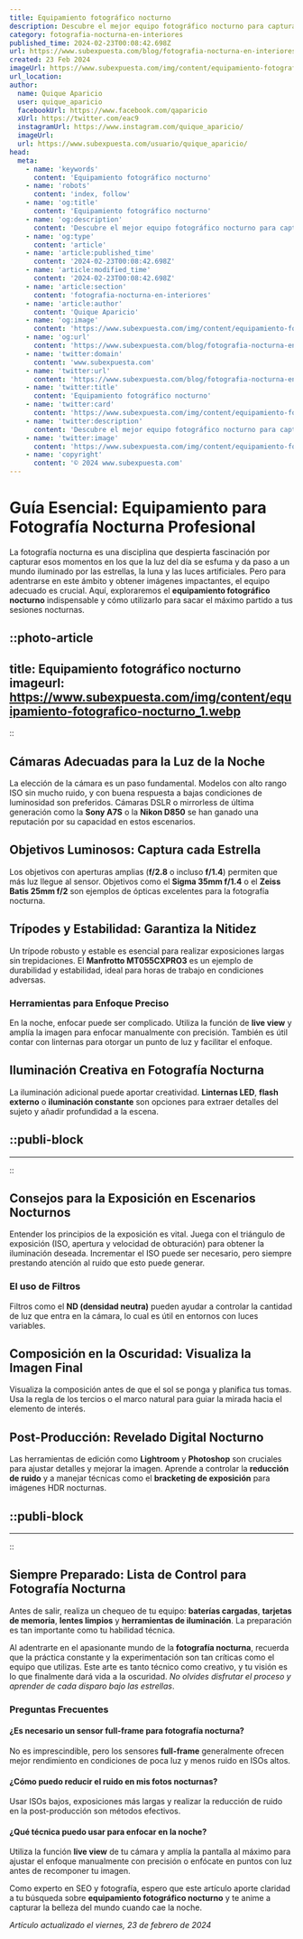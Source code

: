 ```yaml
---
title: Equipamiento fotográfico nocturno
description: Descubre el mejor equipo fotográfico nocturno para capturar la magia de la noche con nitidez profesional y calidad insuperable.
category: fotografia-nocturna-en-interiores
published_time: 2024-02-23T00:08:42.698Z
url: https://www.subexpuesta.com/blog/fotografia-nocturna-en-interiores/equipamiento-fotografico-nocturno
created: 23 Feb 2024
imageUrl: https://www.subexpuesta.com/img/content/equipamiento-fotografico-nocturno_1.webp
url_location:
author:
  name: Quique Aparicio
  user: quique_aparicio
  facebookUrl: https://www.facebook.com/qaparicio
  xUrl: https://twitter.com/eac9
  instagramUrl: https://www.instagram.com/quique_aparicio/
  imageUrl: 
  url: https://www.subexpuesta.com/usuario/quique_aparicio/
head:
  meta:
    - name: 'keywords'
      content: 'Equipamiento fotográfico nocturno'
    - name: 'robots'
      content: 'index, follow'
    - name: 'og:title'
      content: 'Equipamiento fotográfico nocturno'
    - name: 'og:description'
      content: 'Descubre el mejor equipo fotográfico nocturno para capturar la magia de la noche con nitidez profesional y calidad insuperable.'
    - name: 'og:type'
      content: 'article'
    - name: 'article:published_time'
      content: '2024-02-23T00:08:42.698Z'
    - name: 'article:modified_time'
      content: '2024-02-23T00:08:42.698Z'
    - name: 'article:section'
      content: 'fotografia-nocturna-en-interiores'
    - name: 'article:author'
      content: 'Quique Aparicio'
    - name: 'og:image'
      content: 'https://www.subexpuesta.com/img/content/equipamiento-fotografico-nocturno_1.webp'
    - name: 'og:url'
      content: 'https://www.subexpuesta.com/blog/fotografia-nocturna-en-interiores/equipamiento-fotografico-nocturno'
    - name: 'twitter:domain'
      content: 'www.subexpuesta.com'
    - name: 'twitter:url'
      content: 'https://www.subexpuesta.com/blog/fotografia-nocturna-en-interiores/equipamiento-fotografico-nocturno'
    - name: 'twitter:title'
      content: 'Equipamiento fotográfico nocturno'
    - name: 'twitter:card'
      content: 'https://www.subexpuesta.com/img/content/equipamiento-fotografico-nocturno_1.webp'
    - name: 'twitter:description'
      content: 'Descubre el mejor equipo fotográfico nocturno para capturar la magia de la noche con nitidez profesional y calidad insuperable.'
    - name: 'twitter:image'
      content: 'https://www.subexpuesta.com/img/content/equipamiento-fotografico-nocturno_1.webp'
    - name: 'copyright'
      content: '© 2024 www.subexpuesta.com'
---
```

# Guía Esencial: Equipamiento para Fotografía Nocturna Profesional

La fotografía nocturna es una disciplina que despierta fascinación por capturar esos momentos en los que la luz del día se esfuma y da paso a un mundo iluminado por las estrellas, la luna y las luces artificiales. Pero para adentrarse en este ámbito y obtener imágenes impactantes, el equipo adecuado es crucial. Aquí, exploraremos el **equipamiento fotográfico nocturno** indispensable y cómo utilizarlo para sacar el máximo partido a tus sesiones nocturnas.


::photo-article
---
title: Equipamiento fotográfico nocturno
imageurl: https://www.subexpuesta.com/img/content/equipamiento-fotografico-nocturno_1.webp
---
::


## Cámaras Adecuadas para la Luz de la Noche
La elección de la cámara es un paso fundamental. Modelos con alto rango ISO sin mucho ruido, y con buena respuesta a bajas condiciones de luminosidad son preferidos. Cámaras DSLR o mirrorless de última generación como la **Sony A7S** o la **Nikon D850** se han ganado una reputación por su capacidad en estos escenarios.

## Objetivos Luminosos: Captura cada Estrella
Los objetivos con aperturas amplias (**f/2.8** o incluso **f/1.4**) permiten que más luz llegue al sensor. Objetivos como el **Sigma 35mm f/1.4** o el **Zeiss Batis 25mm f/2** son ejemplos de ópticas excelentes para la fotografía nocturna.

## Trípodes y Estabilidad: Garantiza la Nitidez
Un trípode robusto y estable es esencial para realizar exposiciones largas sin trepidaciones. El **Manfrotto MT055CXPRO3** es un ejemplo de durabilidad y estabilidad, ideal para horas de trabajo en condiciones adversas.

### Herramientas para Enfoque Preciso
En la noche, enfocar puede ser complicado. Utiliza la función de **live view** y amplía la imagen para enfocar manualmente con precisión. También es útil contar con linternas para otorgar un punto de luz y facilitar el enfoque.

## Iluminación Creativa en Fotografía Nocturna
La iluminación adicional puede aportar creatividad. **Linternas LED**, **flash externo** o **iluminación constante** son opciones para extraer detalles del sujeto y añadir profundidad a la escena.


  ::publi-block
  ---
  ---
  ::
  
  
## Consejos para la Exposición en Escenarios Nocturnos
Entender los principios de la exposición es vital. Juega con el triángulo de exposición (ISO, apertura y velocidad de obturación) para obtener la iluminación deseada. Incrementar el ISO puede ser necesario, pero siempre prestando atención al ruido que esto puede generar.

### El uso de Filtros
Filtros como el **ND (densidad neutra)** pueden ayudar a controlar la cantidad de luz que entra en la cámara, lo cual es útil en entornos con luces variables.

## Composición en la Oscuridad: Visualiza la Imagen Final
Visualiza la composición antes de que el sol se ponga y planifica tus tomas. Usa la regla de los tercios o el marco natural para guiar la mirada hacia el elemento de interés.

## Post-Producción: Revelado Digital Nocturno
Las herramientas de edición como **Lightroom** y **Photoshop** son cruciales para ajustar detalles y mejorar la imagen. Aprende a controlar la **reducción de ruido** y a manejar técnicas como el **bracketing de exposición** para imágenes HDR nocturnas.


  ::publi-block
  ---
  ---
  ::
  
  
## Siempre Preparado: Lista de Control para Fotografía Nocturna
Antes de salir, realiza un chequeo de tu equipo: **baterías cargadas**, **tarjetas de memoria**, **lentes limpios** y **herramientas de iluminación**. La preparación es tan importante como tu habilidad técnica.

Al adentrarte en el apasionante mundo de la **fotografía nocturna**, recuerda que la práctica constante y la experimentación son tan críticas como el equipo que utilizas. Este arte es tanto técnico como creativo, y tu visión es lo que finalmente dará vida a la oscuridad. *No olvides disfrutar el proceso y aprender de cada disparo bajo las estrellas*.

### Preguntas Frecuentes
#### ¿Es necesario un sensor full-frame para fotografía nocturna?
No es imprescindible, pero los sensores **full-frame** generalmente ofrecen mejor rendimiento en condiciones de poca luz y menos ruido en ISOs altos.

#### ¿Cómo puedo reducir el ruido en mis fotos nocturnas?
Usar ISOs bajos, exposiciones más largas y realizar la reducción de ruido en la post-producción son métodos efectivos.

#### ¿Qué técnica puedo usar para enfocar en la noche?
Utiliza la función **live view** de tu cámara y amplía la pantalla al máximo para ajustar el enfoque manualmente con precisión o enfócate en puntos con luz antes de recomponer tu imagen.

Como experto en SEO y fotografía, espero que este artículo aporte claridad a tu búsqueda sobre **equipamiento fotográfico nocturno** y te anime a capturar la belleza del mundo cuando cae la noche.

_Artículo actualizado el viernes, 23 de febrero de 2024_
